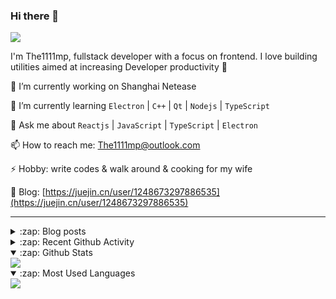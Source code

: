 ### Hi there 👋

![](https://komarev.com/ghpvc/?username=1111mp&color=green)

I'm The1111mp, fullstack developer with a focus on frontend. I love building utilities aimed at increasing Developer productivity 🙌

🔭 I’m currently working on Shanghai Netease

🌱 I’m currently learning `Electron` | `C++` | `Qt` | `Nodejs` | `TypeScript`

💬 Ask me about `Reactjs` | `JavaScript` | `TypeScript` | `Electron`

📫 How to reach me: <a href="mailto:The1111mp@outlook.com">The1111mp@outlook.com</a>

⚡ Hobby: write codes & walk around & cooking for my wife

📖 Blog: [https://juejin.cn/user/1248673297886535](https://juejin.cn/user/1248673297886535)

***

<details>
  <summary>:zap: Blog posts</summary>

  - [使用 nvm-desktop 轻松安装和管理多个 node 版本](https://juejin.cn/post/7267791228872179727)
  - [Electron 中集成 SQLite3 数据库的最佳实践](https://juejin.cn/post/7202807471881306172)
  - [从0开发IM，单聊群聊在线离线消息以及消息的已读未读功能](https://juejin.cn/post/7202583557751865401)
  - [Electron（网页）中实现接近微信消息发送体验的消息输入框及界面](https://juejin.cn/post/7252505446396575781)
  - [Qt中基于QWebEngineView和QWebChannel实现与web的交互](https://juejin.cn/post/7238423148555501629)
</details>

<details>
  <summary>:zap: Recent Github Activity</summary>

  <!--START_SECTION:activity-->
1. 🗣 Commented on [#62](https://github.com/1111mp/nvm-desktop/issues/62#issuecomment-1961085343) in [1111mp/nvm-desktop](https://github.com/1111mp/nvm-desktop)
2. 🗣 Commented on [#57](https://github.com/1111mp/nvm-desktop/issues/57#issuecomment-1951032848) in [1111mp/nvm-desktop](https://github.com/1111mp/nvm-desktop)
3. 🗣 Commented on [#58](https://github.com/1111mp/nvm-desktop/issues/58#issuecomment-1951031400) in [1111mp/nvm-desktop](https://github.com/1111mp/nvm-desktop)
4. 🔒 Closed issue [#58](https://github.com/1111mp/nvm-desktop/issues/58) in [1111mp/nvm-desktop](https://github.com/1111mp/nvm-desktop)
5. 🗣 Commented on [#51](https://github.com/1111mp/nvm-desktop/issues/51#issuecomment-1951023875) in [1111mp/nvm-desktop](https://github.com/1111mp/nvm-desktop)
6. 🔒 Closed issue [#51](https://github.com/1111mp/nvm-desktop/issues/51) in [1111mp/nvm-desktop](https://github.com/1111mp/nvm-desktop)
7. 🗣 Commented on [#60](https://github.com/1111mp/nvm-desktop/issues/60#issuecomment-1951022523) in [1111mp/nvm-desktop](https://github.com/1111mp/nvm-desktop)
8. 🔒 Closed issue [#60](https://github.com/1111mp/nvm-desktop/issues/60) in [1111mp/nvm-desktop](https://github.com/1111mp/nvm-desktop)
9. 🚀 Published release [v3.1.0](https://github.com/1111mp/nvm-desktop/releases/tag/v3.1.0) in [1111mp/nvm-desktop](https://github.com/1111mp/nvm-desktop)
10. 🚀 Published release [v3.1.0](https://github.com/1111mp/nvmd-command/releases/tag/v3.1.0) in [1111mp/nvmd-command](https://github.com/1111mp/nvmd-command)
  <!--END_SECTION:activity-->
</details>

<details open>
  <summary>:zap: Github Stats</summary>

  <img align="center" src="https://github-readme-stats-sigma-five.vercel.app/api?username=1111mp&show_icons=true&hide_border=true&theme=gruvbox" />
</details>

<details open>
  <summary>:zap: Most Used Languages</summary>

  <img align="center" src="https://github-readme-stats-sigma-five.vercel.app/api/top-langs/?username=1111mp&layout=compact&show_icons=true&hide_border=true&theme=gruvbox" />
</details>


<!--
**1111mp/1111mp** is a ✨ _special_ ✨ repository because its `README.md` (this file) appears on your GitHub profile.

Here are some ideas to get you started:

- 🔭 I’m currently working on ...
- 🌱 I’m currently learning ...
- 👯 I’m looking to collaborate on ...
- 🤔 I’m looking for help with ...
- 💬 Ask me about ...
- 📫 How to reach me: ...
- 😄 Pronouns: ...
- ⚡ Fun fact: ...
-->
